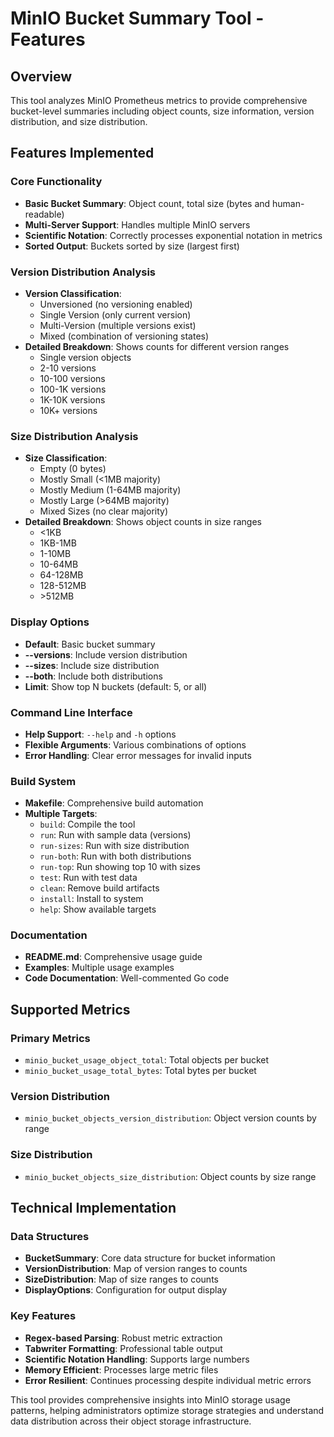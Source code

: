 # MinIO Bucket Summary Tool - Features

## Overview
This tool analyzes MinIO Prometheus metrics to provide comprehensive bucket-level summaries including object counts, size information, version distribution, and size distribution.

## Features Implemented

### Core Functionality
- **Basic Bucket Summary**: Object count, total size (bytes and human-readable)
- **Multi-Server Support**: Handles multiple MinIO servers
- **Scientific Notation**: Correctly processes exponential notation in metrics
- **Sorted Output**: Buckets sorted by size (largest first)

### Version Distribution Analysis
- **Version Classification**: 
  - Unversioned (no versioning enabled)
  - Single Version (only current version)
  - Multi-Version (multiple versions exist)
  - Mixed (combination of versioning states)
- **Detailed Breakdown**: Shows counts for different version ranges
  - Single version objects
  - 2-10 versions
  - 10-100 versions
  - 100-1K versions
  - 1K-10K versions
  - 10K+ versions

### Size Distribution Analysis
- **Size Classification**:
  - Empty (0 bytes)
  - Mostly Small (<1MB majority)
  - Mostly Medium (1-64MB majority)
  - Mostly Large (>64MB majority)
  - Mixed Sizes (no clear majority)
- **Detailed Breakdown**: Shows object counts in size ranges
  - <1KB
  - 1KB-1MB
  - 1-10MB
  - 10-64MB
  - 64-128MB
  - 128-512MB
  - \>512MB

### Display Options
- **Default**: Basic bucket summary
- **--versions**: Include version distribution
- **--sizes**: Include size distribution
- **--both**: Include both distributions
- **Limit**: Show top N buckets (default: 5, or all)

### Command Line Interface
- **Help Support**: `--help` and `-h` options
- **Flexible Arguments**: Various combinations of options
- **Error Handling**: Clear error messages for invalid inputs

### Build System
- **Makefile**: Comprehensive build automation
- **Multiple Targets**:
  - `build`: Compile the tool
  - `run`: Run with sample data (versions)
  - `run-sizes`: Run with size distribution
  - `run-both`: Run with both distributions
  - `run-top`: Run showing top 10 with sizes
  - `test`: Run with test data
  - `clean`: Remove build artifacts
  - `install`: Install to system
  - `help`: Show available targets

### Documentation
- **README.md**: Comprehensive usage guide
- **Examples**: Multiple usage examples
- **Code Documentation**: Well-commented Go code

## Supported Metrics

### Primary Metrics
- `minio_bucket_usage_object_total`: Total objects per bucket
- `minio_bucket_usage_total_bytes`: Total bytes per bucket

### Version Distribution
- `minio_bucket_objects_version_distribution`: Object version counts by range

### Size Distribution
- `minio_bucket_objects_size_distribution`: Object counts by size range

## Technical Implementation

### Data Structures
- **BucketSummary**: Core data structure for bucket information
- **VersionDistribution**: Map of version ranges to counts
- **SizeDistribution**: Map of size ranges to counts
- **DisplayOptions**: Configuration for output display

### Key Features
- **Regex-based Parsing**: Robust metric extraction
- **Tabwriter Formatting**: Professional table output
- **Scientific Notation Handling**: Supports large numbers
- **Memory Efficient**: Processes large metric files
- **Error Resilient**: Continues processing despite individual metric errors


This tool provides comprehensive insights into MinIO storage usage patterns, helping administrators optimize storage strategies and understand data distribution across their object storage infrastructure.
